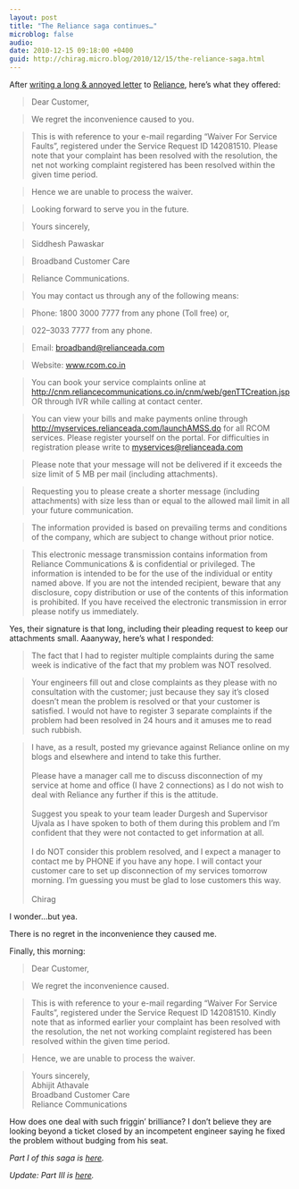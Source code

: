 ```yaml
---
layout: post
title: "The Reliance saga continues…"
microblog: false
audio: 
date: 2010-12-15 09:18:00 +0400
guid: http://chirag.micro.blog/2010/12/15/the-reliance-saga.html
---
```

<p>After <a href="http://blog.chirag.biz/post/35718711445/dear-reliance-you-need-work" target="_blank">writing a long &amp; annoyed letter</a> to <a href="http://www.rcom.co.in/Rcom/personal/home/index.html" target="_blank">Reliance</a>, here’s what they offered:</p>
<blockquote>Dear Customer,</blockquote>
<blockquote>We regret the inconvenience caused to you.</blockquote>
<blockquote>This is with reference to your e-mail regarding “Waiver For Service Faults”, registered under the Service Request ID 142081510. Please note that your complaint has been resolved with the resolution, the net not working complaint registered has been resolved within the given time period.</blockquote>
<blockquote>Hence we are unable to process the waiver.</blockquote>
<blockquote>Looking forward to serve you in the future.</blockquote>
<blockquote>Yours sincerely,</blockquote>
<blockquote>Siddhesh Pawaskar</blockquote>
<blockquote>Broadband Customer Care</blockquote>
<blockquote>Reliance Communications.</blockquote>
<blockquote>You may contact us through any of the following means:</blockquote>
<blockquote>Phone: 1800 3000 7777 from any phone (Toll free) or,</blockquote>
<blockquote>022–3033 7777 from any phone.</blockquote>
<blockquote>Email: <a href="mailto:broadband@relianceada.com" target="_blank">broadband@relianceada.com</a>
</blockquote>
<blockquote>Website: <a href="http://www.rcom.co.in/" target="_blank">www.rcom.co.in</a>
</blockquote>
<blockquote>You can book your service complaints online at <a href="http://cnm.reliancecommunications.co.in/cnm/web/genTTCreation.jsp" target="_blank">http://cnm.reliancecommunications.co.in/cnm/web/genTTCreation.jsp</a> OR through IVR while calling at contact center.</blockquote>
<blockquote>You can view your bills and make payments online through <a href="http://myservices.relianceada.com/launchAMSS.do" target="_blank">http://myservices.relianceada.com/launchAMSS.do</a> for all RCOM services. Please register yourself on the portal. For difficulties in registration please write to <a href="mailto:myservices@relianceada.com" target="_blank">myservices@relianceada.com</a>
</blockquote>
<blockquote>Please note that your message will not be delivered if it exceeds the size limit of 5 MB per mail (including attachments).</blockquote>
<blockquote>Requesting you to please create a shorter message (including attachments) with size less than or equal to the allowed mail limit in all your future communication.</blockquote>
<blockquote>The information provided is based on prevailing terms and conditions of the company, which are subject to change without prior notice.</blockquote>
<blockquote>This electronic message transmission contains information from Reliance Communications &amp; is confidential or privileged. The information is intended to be for the use of the individual or entity named above. If you are not the intended recipient, beware that any disclosure, copy distribution or use of the contents of this information is prohibited. If you have received the electronic transmission in error please notify us immediately.</blockquote>
<p>Yes, their signature is that long, including their pleading request to keep our attachments small. Aaanyway, here’s what I responded:</p>
<blockquote>The fact that I had to register multiple complaints during the same week is indicative of the fact that my problem was NOT resolved.</blockquote>
<blockquote>Your engineers fill out and close complaints as they please with no consultation with the customer; just because they say it’s closed doesn’t mean the problem is resolved or that your customer is satisfied. I would not have to register 3 separate complaints if the problem had been resolved in 24 hours and it amuses me to read such rubbish.</blockquote>
<blockquote>I have, as a result, posted my grievance against Reliance online on my blogs and elsewhere and intend to take this further.<br><br>Please have a manager call me to discuss disconnection of my service at home and office (I have 2 connections) as I do not wish to deal with Reliance any further if this is the attitude.<br><br>Suggest you speak to your team leader Durgesh and Supervisor Ujvala as I have spoken to both of them during this problem and I’m confident that they were not contacted to get information at all.<br><br>I do NOT consider this problem resolved, and I expect a manager to contact me by PHONE if you have any hope. I will contact your customer care to set up disconnection of my services tomorrow morning. I’m guessing you must be glad to lose customers this way.<br><br>Chirag</blockquote>
<p>I wonder…but yea.</p>
<p>There is no regret in the inconvenience they caused me.</p>
<p>Finally, this morning:</p>
<blockquote>Dear Customer,</blockquote>
<blockquote>We regret the inconvenience caused.</blockquote>
<blockquote>This is with reference to your e-mail regarding “Waiver For Service Faults”, registered under the Service Request ID 142081510. Kindly note that as informed earlier your complaint has been resolved with the resolution, the net not working complaint registered has been resolved within the given time period.</blockquote>
<blockquote>Hence, we are unable to process the waiver.</blockquote>
<blockquote>Yours sincerely,<br>Abhijit Athavale<br>Broadband Customer Care<br>Reliance Communications</blockquote>
<p>How does one deal with such friggin’ brilliance? I don’t believe they are looking beyond a ticket closed by an incompetent engineer saying he fixed the problem without budging from his seat.</p>
<p><em>Part I of this saga is </em><a href="http://blog.chirag.biz/post/35718711445/dear-reliance-you-need-work" target="_blank"><em>here</em></a><em>.</em></p>
<p><em>Update: Part III is </em><a href="http://blog.chirag.biz/post/35719417837/reliance-part-iii-and-im-done" target="_blank"><em>here</em></a><em>.</em></p>

